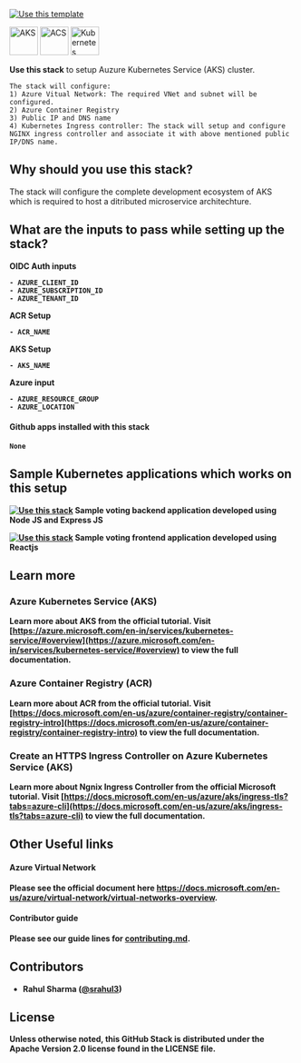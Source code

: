 [![Use this template](https://github.com/stack-instance/badge.svg)](https://github.com/stack-instance?stack_template_owner=srahul3&stack_template_repo=aks-acs-ingress-setup)

<p>
    <img src="https://code.benco.io/icon-collection/azure-docs/kubernetes-services.svg" alt="AKS" width="50" height ="50"/>
    <img src="https://code.benco.io/icon-collection/azure-docs/container-registry.svg" alt="ACS" width="50" height ="50"/>
    <img src="https://github.com/kubernetes/community/blob/master/icons/svg/resources/labeled/ing.svg" alt="Kubernetes Ingress Controller" width="50" height ="50"/>
</p>

 <p>
    <b>Use this stack</b> to setup Auzure Kubernetes Service (AKS) cluster.</b>
    
    The stack will configure:
    1) Azure Vitual Network: The required VNet and subnet will be configured.
    2) Azure Container Registry    
    3) Public IP and DNS name
    4) Kubernetes Ingress controller: The stack will setup and configure NGINX ingress controller and associate it with above mentioned public IP/DNS name.    
</p>


## Why should you use this stack?
The stack will configure the complete development ecosystem of AKS which is required to host a ditributed microservice architechture. 

## What are the inputs to pass while setting up the stack?
<b>OIDC Auth inputs
  
```
- AZURE_CLIENT_ID
- AZURE_SUBSCRIPTION_ID
- AZURE_TENANT_ID
```
<b>ACR Setup  
```
- ACR_NAME
```
<b>AKS Setup  
```
- AKS_NAME
```
<b>Azure input
```
- AZURE_RESOURCE_GROUP
- AZURE_LOCATION
```

  
#### Github apps installed with this stack
```
None
```

## Sample Kubernetes applications which works on this setup

[![Use this stack](https://github.com/stack-instance/badge.svg)](https://github.com/stack-instance?stack_template_owner=srahul3&stack_template_repo=backend-express-voting-mongo-aks) Sample voting backend application developed using Node JS and Express JS
                
[![Use this stack](https://github.com/stack-instance/badge.svg)](https://github.com/stack-instance?stack_template_owner=srahul3&stack_template_repo=frontend-react-voting-aks) Sample voting frontend application developed using Reactjs
                
## Learn more 

### Azure Kubernetes Service (AKS)
Learn more about AKS from the official tutorial.
Visit [https://azure.microsoft.com/en-in/services/kubernetes-service/#overview](https://azure.microsoft.com/en-in/services/kubernetes-service/#overview) to view the full documentation.
  
### Azure Container Registry (ACR)
Learn more about ACR from the official tutorial.
Visit [https://docs.microsoft.com/en-us/azure/container-registry/container-registry-intro](https://docs.microsoft.com/en-us/azure/container-registry/container-registry-intro) to view the full documentation.

### Create an HTTPS Ingress Controller on Azure Kubernetes Service (AKS)
Learn more about Ngnix Ingress Controller from the official Microsoft tutorial.
Visit [https://docs.microsoft.com/en-us/azure/aks/ingress-tls?tabs=azure-cli](https://docs.microsoft.com/en-us/azure/aks/ingress-tls?tabs=azure-cli) to view the full documentation.

## Other Useful links

#### Azure Virtual Network
Please see the official document here https://docs.microsoft.com/en-us/azure/virtual-network/virtual-networks-overview.

#### Contributor guide
Please see our guide lines for [contributing.md](/.github/stacks/contributing.md).

## Contributors 
- Rahul Sharma ([@srahul3](https://twitter.com/srahul3))

## License
Unless otherwise noted, this GitHub Stack is distributed under the Apache Version 2.0 license found in the LICENSE file.
